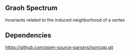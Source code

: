 ## Graoh Spectrum
Invariants related to the induced neighborhood of a vertex

## Dependencies
https://github.com/open-source-parsers/jsoncpp.git
